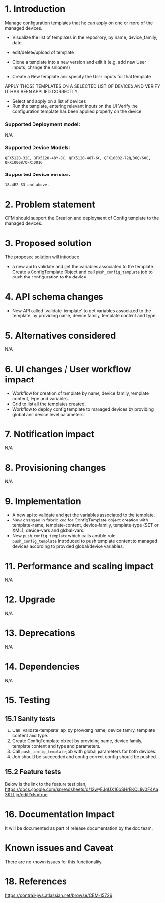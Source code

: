 # 1. Introduction
Manage configuration templates that he can apply on one or more of the managed devices.

- Visualize the list of templates in the repository, by name, device_family, date.

- edit/delete/upload of template

- Clone a template into a new version and edit it (e.g. add new User inputs, change the snippets)

- Create a New template and specify the User inputs for that template

APPLY THOSE TEMPLATES ON A SELECTED LIST OF DEVICES AND VERIFY IT HAS BEEN APPLIED CORRECTLY

- Select and apply on a list of devices
- Run the template, entering relevant inputs on the UI
Verify the configuration template has been applied properly on the device

### Supported Deployment model:
N/A

### Supported Device Models:
    QFX5120-32C​, QFX5120-48Y-8C, QFX5120-48T-6C, QFX10002-72Q/36Q/60C, QFX10008/QFX10016​

### Supported Device version:
    18.4R2-S3 and above.

# 2. Problem statement
CFM should support the Creation and deployment of Config template to the managed devices.

# 3. Proposed solution
The proposed solution will introduce
- a new api to validate and get the variables associated to the template. Create
a ConfigTemplate Object and call `push_config_template` job to push the configuration 
to the device

# 4. API schema changes
- New API called 'validate-template' to get variables associated to the template.
by providing name, device family, template content and type.

# 5. Alternatives considered
N/A

# 6. UI changes / User workflow impact
- Workflow for creation of template by name, device family, template content, type and variables.
- Grid to list all the templates created.
- Workflow to deploy config template to managed devices by providing global and device level parameters.

# 7. Notification impact
N/A

# 8. Provisioning changes
N/A

# 9. Implementation
- A new api to validate and get the variables associated to the template.
- New changes in fabric.xsd for ConfigTemplate object creation with template-name, template-content, device-family, template-type (SET or XML), device-vars and global-vars.
- New `push_config_template` which calls ansible role `push_config_template` introduced to push template content to 
managed devices according to provided global/device variables.

# 11. Performance and scaling impact
N/A

# 12. Upgrade
N/A

# 13. Deprecations
N/A

# 14. Dependencies
N/A

# 15. Testing

## 15.1 Sanity tests
1. Call 'validate-template' api by providing name, device family, template content and type.
2. Create ConfigTemplate object by providing name, device family, template content and type and parameters. 
3. Call `push_config_template` job with global parameters for both devices.
4. Job should be succeeded and config correct config should be pushed.

## 15.2 Feature tests
Below is the link to the feature test plan,
https://docs.google.com/spreadsheets/d/12wyEJqUX16oSHrBKCLIiv0F4Aa3KLLjg/edit?dls=true

# 16. Documentation Impact
It will be documented as part of release documentation by the doc team.

# Known issues and Caveat
There are no known issues for this functionality.

# 18. References
https://contrail-jws.atlassian.net/browse/CEM-15726


